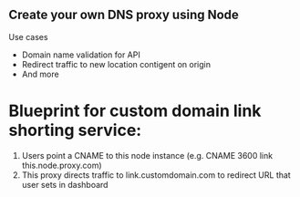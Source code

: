 ## Create your own DNS proxy using Node

Use cases

- Domain name validation for API
- Redirect traffic to new location contigent on origin
- And more

# Blueprint for custom domain link shorting service:

1. Users point a CNAME to this node instance (e.g. CNAME 3600 link this.node.proxy.com)
2. This proxy directs traffic to link.customdomain.com to redirect URL that user sets in dashboard
